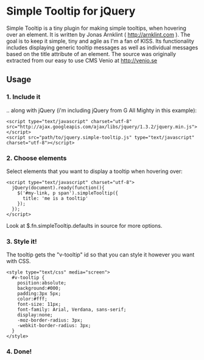 # Simple Tooltip for jQuery

Simple Tooltip is a tiny plugin for making simple tooltips, when hovering over an element. It is written by Jonas Arnklint ( http://arnklint.com ). The goal is to keep it simple, tiny and agile as I'm a fan of KISS. Its functionality includes displaying generic tooltip messages as well as individual messages based on the title attribute of an element. The source was originally extracted from our easy to use CMS Venio at http://venio.se

## Usage

### 1. Include it

.. along with jQuery (i'm including jQuery from G All Mighty in this example):

    <script type="text/javascript" charset="utf-8" src="http://ajax.googleapis.com/ajax/libs/jquery/1.3.2/jquery.min.js"></script>
    <script src="path/to/jquery.simple-tooltip.js" type="text/javascript" charset="utf-8"></script>

### 2. Choose elements

Select elements that you want to display a tooltip when hovering over:

    <script type="text/javascript" charset="utf-8">
      jQuery(document).ready(function(){
        $('#my-link, p span').simpleTooltip({
          title: 'me is a tooltip'
        });
      });
    </script>

Look at   $.fn.simpleTooltip.defaults in source for more options.

### 3. Style it! 

The tooltip gets the "v-tooltip" id so that you can style it however you want with CSS. 

    <style type="text/css" media="screen">
      #v-tooltip {
        position:absolute;
      	background:#000;
      	padding:3px 5px;
      	color:#fff;
      	font-size: 11px;
      	font-family: Arial, Verdana, sans-serif;
      	display:none;
        -moz-border-radius: 3px;
      	-webkit-border-radius: 3px;	
      }
    </style>

### 4. Done!